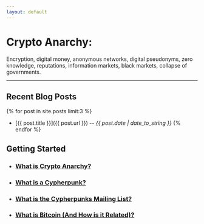 ```yaml
---
layout: default
---
```


<div class="index-header" markdown='1'>

# Crypto Anarchy:

Encryption, digital money, anonymous networks, digital pseudonyms, zero knowledge, reputations, information markets, black markets, collapse of governments.

</div>

---

## Recent Blog Posts

{% for post in site.posts limit:3 %}
  + [{{ post.title }}]({{ post.url }}) -- _{{ post.date | date_to_string }}_
{% endfor %}

## Getting Started

+ ### [What is Crypto Anarchy?](/getting-started/what-is-crypto-anarchy)
+ ### [What is a Cypherpunk?](/getting-started/what-is-a-cypherpunk)
+ ### [What is the Cypherpunks Mailing List?](/getting-started/what-is-the-cypherpunks-mailing-list)
+ ### [What is Bitcoin (And How is it Related)?](/getting-started/what-is-bitcoin)
